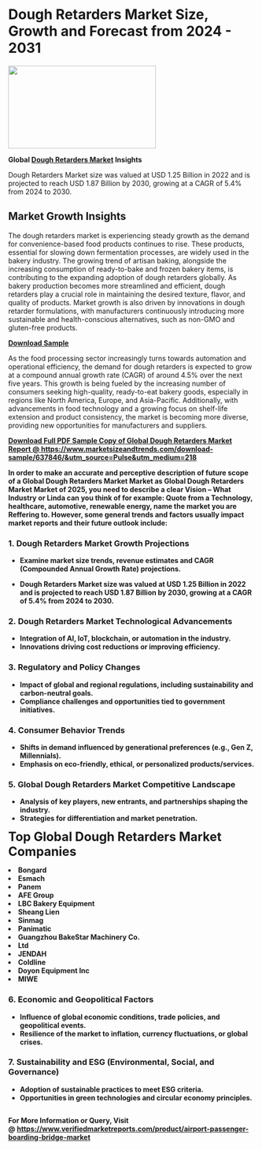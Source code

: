 <H1>Dough Retarders Market Size, Growth and Forecast from 2024 - 2031</H1><img class="aligncenter size-medium wp-image-584254" src="https://thirdeyenews.in/wp-content/uploads/2024/09/Global-Market-Research-300x168.jpeg" alt="" width="300" height="168" /><p><strong>Global&nbsp;<a href="https://www.marketsizeandtrends.com/download-sample/637846/&amp;utm_source=Pulse&amp;utm_medium=218">Dough Retarders Market</a> Insights</strong></p><p>Dough Retarders Market size was valued at USD 1.25 Billion in 2022 and is projected to reach USD 1.87 Billion by 2030, growing at a CAGR of 5.4% from 2024 to 2030.</p><p><h2>Market Growth Insights</h2> <p>The dough retarders market is experiencing steady growth as the demand for convenience-based food products continues to rise. These products, essential for slowing down fermentation processes, are widely used in the bakery industry. The growing trend of artisan baking, alongside the increasing consumption of ready-to-bake and frozen bakery items, is contributing to the expanding adoption of dough retarders globally. As bakery production becomes more streamlined and efficient, dough retarders play a crucial role in maintaining the desired texture, flavor, and quality of products. Market growth is also driven by innovations in dough retarder formulations, with manufacturers continuously introducing more sustainable and health-conscious alternatives, such as non-GMO and gluten-free products.</p> <p><strong><a href="#">Download Sample</a></strong></p> <p>As the food processing sector increasingly turns towards automation and operational efficiency, the demand for dough retarders is expected to grow at a compound annual growth rate (CAGR) of around 4.5% over the next five years. This growth is being fueled by the increasing number of consumers seeking high-quality, ready-to-eat bakery goods, especially in regions like North America, Europe, and Asia-Pacific. Additionally, with advancements in food technology and a growing focus on shelf-life extension and product consistency, the market is becoming more diverse, providing new opportunities for manufacturers and suppliers.</p> <p><strong><a href="#"></p><p><span class=""><strong>Download Full PDF Sample Copy of Global Dough Retarders Market Report</strong> @ <a href="https://www.marketsizeandtrends.com/download-sample/637846/&amp;utm_source=Pulse&amp;utm_medium=218" target="_blank">https://www.marketsizeandtrends.com/download-sample/637846/&amp;utm_source=Pulse&amp;utm_medium=218</a></span></p><p>In order to make an accurate and perceptive description of future scope of a Global&nbsp;Dough Retarders Market Market as Global&nbsp;Dough Retarders Market Market of 2025, you need to describe a clear Vision &ndash; What Industry or Linda can you think of for example: Quote from a Technology, healthcare, automotive, renewable energy, name the market you are Reffering to. However, some general trends and factors usually impact market reports and their future outlook include:</p><h3>1.&nbsp;<strong>Dough Retarders Market Growth Projections</strong></h3><ul><li>Examine market size trends, revenue estimates and CAGR (Compounded Annual Growth Rate) projections.</li><li><p>Dough Retarders Market size was valued at USD 1.25 Billion in 2022 and is projected to reach USD 1.87 Billion by 2030, growing at a CAGR of 5.4% from 2024 to 2030.</p></li></ul><h3>2.&nbsp;<strong>Dough Retarders Market Technological Advancements</strong></h3><ul><li>Integration of AI, IoT, blockchain, or automation in the industry.</li><li>Innovations driving cost reductions or improving efficiency.</li></ul><h3>3.&nbsp;<strong>Regulatory and Policy Changes</strong></h3><ul><li>Impact of global and regional regulations, including sustainability and carbon-neutral goals.</li><li>Compliance challenges and opportunities tied to government initiatives.</li></ul><h3>4.&nbsp;<strong>Consumer Behavior Trends</strong></h3><ul><li>Shifts in demand influenced by generational preferences (e.g., Gen Z, Millennials).</li><li>Emphasis on eco-friendly, ethical, or personalized products/services.</li></ul><h3>5.&nbsp;<strong>Global Dough Retarders Market Competitive Landscape</strong></h3><ul><li>Analysis of key players, new entrants, and partnerships shaping the industry.</li><li>Strategies for differentiation and market penetration.</li></ul><p data-pm-slice="1 1 []"><span style="color: inherit; font-family: inherit; font-size: 25px;">Top Global Dough Retarders Market Companies</span></p><div class="" data-test-id=""><p><li>Bongard</li><li> Esmach</li><li> Panem</li><li> AFE Group</li><li> LBC Bakery Equipment</li><li> Sheang Lien</li><li> Sinmag</li><li> Panimatic</li><li> Guangzhou BakeStar Machinery Co.</li><li>Ltd</li><li> JENDAH</li><li> Coldline</li><li> Doyon Equipment Inc</li><li> MIWE</li></p></div><h3>6.&nbsp;<strong>Economic and Geopolitical Factors</strong></h3><ul><li>Influence of global economic conditions, trade policies, and geopolitical events.</li><li>Resilience of the market to inflation, currency fluctuations, or global crises.</li></ul><h3>7.&nbsp;<strong>Sustainability and ESG (Environmental, Social, and Governance)</strong></h3><ul><li>Adoption of sustainable practices to meet ESG criteria.</li><li>Opportunities in green technologies and circular economy principles.</li></ul><h2><strong style="font-size: 14px;">For More Information or Query, Visit @&nbsp;</strong><a style="background-color: #ffffff; font-size: 14px;" href="https://www.marketsizeandtrends.com/report/dough-retarders-market/" target="_blank">https://www.verifiedmarketreports.com/product/airport-passenger-boarding-bridge-market</a></h2>
